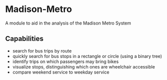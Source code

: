 # Madison-Metro
A module to aid in the analysis of the Madison Metro System

## Capabilities
- search for bus trips by route
- quickly search for bus stops in a rectangle or circle (using a binary tree)
- identify trips on which passengers may bring bikes
- visualize stops, distinguishing which ones are wheelchair accessible
- compare weekend service to weekday service
